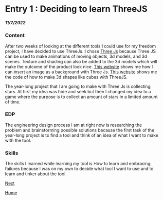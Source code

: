 # Entry 1 : Deciding to learn ThreeJS
##### 11/7/2022

### Content
After two weeks of looking at the different tools I could use for my freedom project, I have decided to use ThreeJs. I chose [Three Js](https://threejs.org/) because Three JS can be used to make animations of moving objects, 3d models, and 3d scenes. Texture and shading can also be added to the 3d models which will make the outcome of the product look nice. [This website](https://r105.threejsfundamentals.org/threejs/lessons/threejs-backgrounds.html) shows me how I can insert an image as a background with Three Js. [This website](https://r105.threejsfundamentals.org/threejs/lessons/threejs-fundamentals.html) shows me the code of how to make 3d shapes like cubes with ThreeJS.    
 
The year-long project that I am going to make with Three Js is collecting stars. At first my idea was hide and seek but then I changed my idea to a game where the purpose is to collect an amount of stars in a limited amount of time.

### EDP
The engineering design process I am at right now is researching the problem and brainstorming possible solutions because the first task of the year-long project is to find a tool and think of an idea of what I want to make with the tool.
 
### Skills
The skills I learned while learning my tool is How to learn and embracing failures because I was on my own to decide what tool I want to use and to learn and tinker about the tool. 


[Next](entry02.md)

[Home](../README.md)